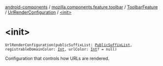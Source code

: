 [android-components](../../../index.md) / [mozilla.components.feature.toolbar](../../index.md) / [ToolbarFeature](../index.md) / [UrlRenderConfiguration](index.md) / [&lt;init&gt;](./-init-.md)

# &lt;init&gt;

`UrlRenderConfiguration(publicSuffixList: `[`PublicSuffixList`](../../../mozilla.components.lib.publicsuffixlist/-public-suffix-list/index.md)`, registrableDomainColor: `[`Int`](https://kotlinlang.org/api/latest/jvm/stdlib/kotlin/-int/index.html)`, urlColor: `[`Int`](https://kotlinlang.org/api/latest/jvm/stdlib/kotlin/-int/index.html)`? = null)`

Configuration that controls how URLs are rendered.

